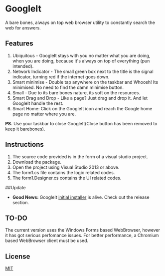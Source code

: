 # GoogleIt
A bare bones, always on top web browser utility to constantly search the web for answers.

## Features
1. Ubiquitous - GoogleIt stays with you no matter what you are doing, when you are doing, because it's always on top of everything (pun intended).
2. Network Indicator - The small green box next to the title is the signal indicator, turning red if the internet goes down.
3. Smart minimise - Double tap anywhere on the taskbar and Whoosh! Its minimised. No need to find the damn minimise button.
4. Small - Due to its bare bones nature, its soft on the resources.
5. Smart Drag and Drop - Like a page? Just drag and drop it. And let GoogleIt handle the rest.
6. Smart Home: Click on the GoogleIt icon and reach the Google home page no matter where you are.


**PS.** Use your taskbar to close GoogleIt(Close button has been removed to keep it barebones).

## Instructions

1. The source code provided is in the form of a visual studio project.
2. Download the package.
3. Open the project using Visual Studio 2013 or above.
4. The form1.cs file contains the logic related codes.
5. The form1.Designer.cs contains the UI related codes.

##Update
- **Good News:** GoogleIt [initial installer](https://github.com/NilanjanDaw/GoogleIt/releases) is alive. Check out the release section.

## TO-DO
The current version uses the Windows Forms based WebBrowser, however it has got serious perfomance issues. For better performance, a Chromium based WebBrowser client must be used.

## License
[MIT](https://github.com/NilanjanDaw/GoogleIt/blob/master/LICENSE)
